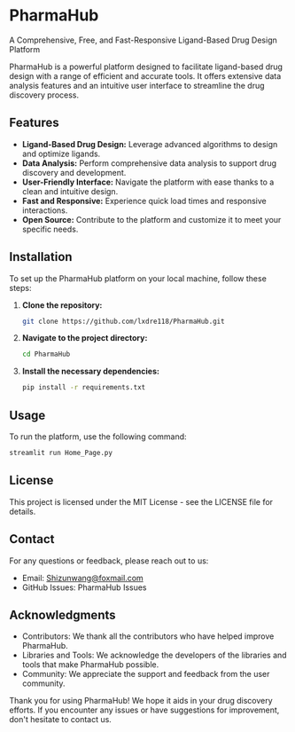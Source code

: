 # PharmaHub

A Comprehensive, Free, and Fast-Responsive Ligand-Based Drug Design Platform

PharmaHub is a powerful platform designed to facilitate ligand-based drug design with a range of efficient and accurate tools. It offers extensive data analysis features and an intuitive user interface to streamline the drug discovery process.

## Features
- **Ligand-Based Drug Design:** Leverage advanced algorithms to design and optimize ligands.
- **Data Analysis:** Perform comprehensive data analysis to support drug discovery and development.
- **User-Friendly Interface:** Navigate the platform with ease thanks to a clean and intuitive design.
- **Fast and Responsive:** Experience quick load times and responsive interactions.
- **Open Source:** Contribute to the platform and customize it to meet your specific needs.

## Installation
To set up the PharmaHub platform on your local machine, follow these steps:

1. **Clone the repository:**
    ```bash
    git clone https://github.com/lxdre118/PharmaHub.git
    ```
2. **Navigate to the project directory:**
    ```bash
    cd PharmaHub
    ```
3. **Install the necessary dependencies:**
    ```bash
    pip install -r requirements.txt
    ```

## Usage
To run the platform, use the following command:
```bash
streamlit run Home_Page.py
```
## License
This project is licensed under the MIT License - see the LICENSE file for details.

## Contact
For any questions or feedback, please reach out to us:

- Email: Shizunwang@foxmail.com
- GitHub Issues: PharmaHub Issues

## Acknowledgments
- Contributors: We thank all the contributors who have helped improve PharmaHub.
- Libraries and Tools: We acknowledge the developers of the libraries and tools that make PharmaHub possible.
- Community: We appreciate the support and feedback from the user community.

Thank you for using PharmaHub! We hope it aids in your drug discovery efforts. If you encounter any issues or have suggestions for improvement, don't hesitate to contact us.

